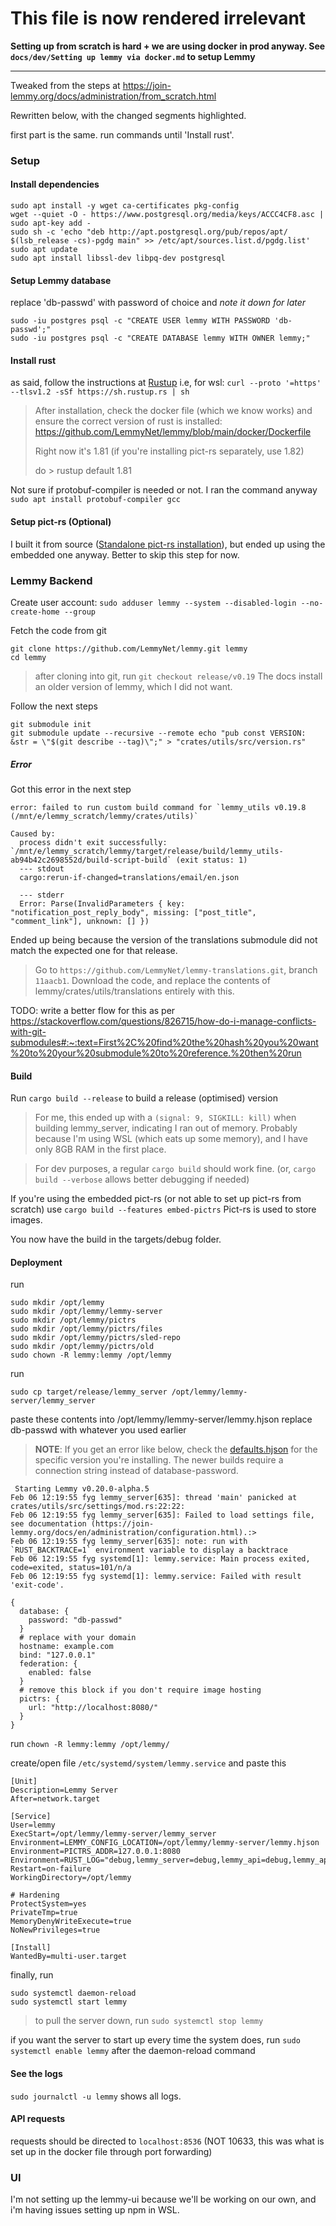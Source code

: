# **This file is now rendered irrelevant**

**Setting up from scratch is hard + we are using docker in prod anyway. See `docs/dev/Setting up lemmy via docker.md` to setup Lemmy**

---------------------------------------------

Tweaked from the steps at https://join-lemmy.org/docs/administration/from_scratch.html

Rewritten below, with the changed segments highlighted.

first part is the same. run commands until 'Install rust'.

### Setup
#### Install dependencies
```
sudo apt install -y wget ca-certificates pkg-config
wget --quiet -O - https://www.postgresql.org/media/keys/ACCC4CF8.asc | sudo apt-key add -
sudo sh -c 'echo "deb http://apt.postgresql.org/pub/repos/apt/ $(lsb_release -cs)-pgdg main" >> /etc/apt/sources.list.d/pgdg.list'
sudo apt update
sudo apt install libssl-dev libpq-dev postgresql
```

#### Setup Lemmy database
replace 'db-passwd' with password of choice and *note it down for later*
```
sudo -iu postgres psql -c "CREATE USER lemmy WITH PASSWORD 'db-passwd';"
sudo -iu postgres psql -c "CREATE DATABASE lemmy WITH OWNER lemmy;"
```

#### Install rust
as said, follow the instructions at [Rustup](https://rustup.rs/)
i.e, for wsl:
`curl --proto '=https' --tlsv1.2 -sSf https://sh.rustup.rs | sh`
 
 >After installation, check the docker file (which we know works) and ensure the correct version of rust is installed: https://github.com/LemmyNet/lemmy/blob/main/docker/Dockerfile 
>
>Right now it's 1.81 (if you're installing pict-rs separately, use 1.82)
>
>do > rustup default 1.81

Not sure if protobuf-compiler is needed or not. I ran the command anyway
`sudo apt install protobuf-compiler gcc`

#### Setup pict-rs (Optional)
I built it from source ([Standalone pict-rs installation](https://join-lemmy.org/docs/administration/from_scratch.html#install-dependencies:~:text=Standalone%20pict%2Drs%20installation)), but ended up using the embedded one anyway. Better to skip this step for now.

### Lemmy Backend

Create user account: `sudo adduser lemmy --system --disabled-login --no-create-home --group`

Fetch the code from git
```
git clone https://github.com/LemmyNet/lemmy.git lemmy 
cd lemmy
```

>after cloning into git, run `git checkout release/v0.19`
>The docs install an older version of lemmy, which I did not want.

Follow the next steps

```
git submodule init 
git submodule update --recursive --remote echo "pub const VERSION: &str = \"$(git describe --tag)\";" > "crates/utils/src/version.rs"
```

##### Error 
Got this error in the next step
```
error: failed to run custom build command for `lemmy_utils v0.19.8 (/mnt/e/lemmy_scratch/lemmy/crates/utils)`

Caused by:
  process didn't exit successfully: `/mnt/e/lemmy_scratch/lemmy/target/release/build/lemmy_utils-ab94b42c2698552d/build-script-build` (exit status: 1)
  --- stdout
  cargo:rerun-if-changed=translations/email/en.json

  --- stderr
  Error: Parse(InvalidParameters { key: "notification_post_reply_body", missing: ["post_title", "comment_link"], unknown: [] })
  ```

Ended up being because the version of the translations submodule did not match the expected one for that release.

>Go to `https://github.com/LemmyNet/lemmy-translations.git`, branch `11aacb1`. 
>Download the code, and replace the contents of lemmy/crates/utils/translations entirely with this.

TODO: write a better flow for this as per https://stackoverflow.com/questions/826715/how-do-i-manage-conflicts-with-git-submodules#:~:text=First%2C%20find%20the%20hash%20you%20want%20to%20your%20submodule%20to%20reference.%20then%20run
#### Build
Run  `cargo build --release` to build a release (optimised) version

>For me, this ended up with a `(signal: 9, SIGKILL: kill)` when building lemmy_server, indicating I ran out of memory. Probably because I'm using WSL (which eats up some memory), and I have only 8GB RAM in the first place.

>For dev purposes, a regular `cargo build` should work fine. (or, `cargo build --verbose` allows better debugging if needed)

If you're using the embedded pict-rs (or not able to set up pict-rs from scratch) use `cargo build --features embed-pictrs` Pict-rs is used to store images.

You now have the build in the targets/debug folder. 

#### Deployment

run
```
sudo mkdir /opt/lemmy
sudo mkdir /opt/lemmy/lemmy-server
sudo mkdir /opt/lemmy/pictrs
sudo mkdir /opt/lemmy/pictrs/files
sudo mkdir /opt/lemmy/pictrs/sled-repo
sudo mkdir /opt/lemmy/pictrs/old
sudo chown -R lemmy:lemmy /opt/lemmy
```

run 
```
sudo cp target/release/lemmy_server /opt/lemmy/lemmy-server/lemmy_server
```

paste these contents into /opt/lemmy/lemmy-server/lemmy.hjson
replace db-passwd with whatever you used earlier

>**NOTE**: If you get an error like below, check the [defaults.hjson](https://github.com/LemmyNet/lemmy/blob/main/config/defaults.hjson) for the specific version you're installing.  The newer builds require a connection string instead of database-password.
```
 Starting Lemmy v0.20.0-alpha.5
Feb 06 12:19:55 fyg lemmy_server[635]: thread 'main' panicked at crates/utils/src/settings/mod.rs:22:22:
Feb 06 12:19:55 fyg lemmy_server[635]: Failed to load settings file, see documentation (https://join-lemmy.org/docs/en/administration/configuration.html).:>
Feb 06 12:19:55 fyg lemmy_server[635]: note: run with `RUST_BACKTRACE=1` environment variable to display a backtrace
Feb 06 12:19:55 fyg systemd[1]: lemmy.service: Main process exited, code=exited, status=101/n/a
Feb 06 12:19:55 fyg systemd[1]: lemmy.service: Failed with result 'exit-code'.
```

```
{
  database: {
    password: "db-passwd"
  }
  # replace with your domain
  hostname: example.com
  bind: "127.0.0.1"
  federation: {
    enabled: false
  }
  # remove this block if you don't require image hosting
  pictrs: {
    url: "http://localhost:8080/"
  }
}
```

run `chown -R lemmy:lemmy /opt/lemmy/`

create/open file `/etc/systemd/system/lemmy.service`
and paste this
```
[Unit]
Description=Lemmy Server
After=network.target

[Service]
User=lemmy
ExecStart=/opt/lemmy/lemmy-server/lemmy_server
Environment=LEMMY_CONFIG_LOCATION=/opt/lemmy/lemmy-server/lemmy.hjson
Environment=PICTRS_ADDR=127.0.0.1:8080
Environment=RUST_LOG="debug,lemmy_server=debug,lemmy_api=debug,lemmy_api_common=debug,lemmy_api_crud=debug,lemmy_apub=debug,lemmy_db_schema=debug,lemmy_db_views=debug,lemmy_db_views_actor=debug,lemmy_db_views_moderator=debug,lemmy_routes=debug,lemmy_utils=debug,lemmy_websocket=debug"
Restart=on-failure
WorkingDirectory=/opt/lemmy

# Hardening
ProtectSystem=yes
PrivateTmp=true
MemoryDenyWriteExecute=true
NoNewPrivileges=true

[Install]
WantedBy=multi-user.target
```

finally, run
```
sudo systemctl daemon-reload
sudo systemctl start lemmy
```

>to pull the server down, run
>`sudo systemctl stop lemmy`

if you want the server to start up every time the system does, run
`sudo systemctl enable lemmy` after the daemon-reload command

#### See the logs
`sudo journalctl -u lemmy` shows all logs.

#### API requests
requests should be directed to `localhost:8536` (NOT 10633, this was what is set up in the docker file through port forwarding)

### UI
I'm not setting up the lemmy-ui because we'll be working on our own, and i'm having issues setting up npm in WSL.
